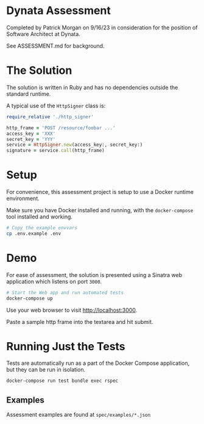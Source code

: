 # Dynata Assessment

Completed by Patrick Morgan on 9/16/23 in consideration for the position of Software Architect at Dynata.

See ASSESSMENT.md for background.

# The Solution

The solution is written in Ruby and has no dependencies outside the standard runtime.

A typical use of the `HttpSigner` class is:

```ruby
require_relative './http_signer'

http_frame = 'POST /resource/foobar ...'
access_key = 'XXX'
secret_key = 'YYY'
service = HttpSigner.new(access_key:, secret_key:)
signature = service.call(http_frame)
```

# Setup

For convenience, this assessment project is setup to use a Docker runtime environment.

Make sure you have Docker installed and running, with the `docker-compose` tool installed and working.

```bash
# Copy the example envvars
cp .env.example .env
```

# Demo

For ease of assessment, the solution is presented using a Sinatra web application which listens on port `3000`.

```bash
# Start the Web app and run automated tests
docker-compose up
```

Use your web browser to visit [http://localhost:3000](http://localhost:3000/).

Paste a sample http frame into the textarea and hit submit.

# Running Just the Tests

Tests are automatically run as a part of the Docker Compose application, but they can be run in isolation.

```bash
docker-compose run test bundle exec rspec
```

## Examples

Assessment examples are found at `spec/examples/*.json`

